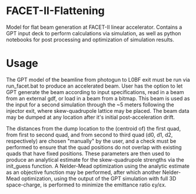 # FACET-II-Flattening
Model for flat beam generation at FACET-II linear accelerator. Contains a GPT input deck to perform calculations via simulation, as well as python notebooks for post processing and
optimization of simulation results. 

# Usage
The GPT model of the beamline from photogun to L0BF exit must be run via run_facet.bat to produce an accelerated beam. User has the option to let GPT generate the beam according to input specifications, read in a beam from an external gdf, or load in a beam from a bitmap. This beam is used as the input for a second simulation through the ~5 meters following the injector exit, where skew-quadrupole lattice may be placed. The beam data may be dumped at any location after it's initial post-acceleration drift. 

The distances from the dump location to the (centroid of) the first quad, from first to second quad, and from second to third quad (d0, d1, d2, respectively) are chosen "manually" by the user, and a check must be performed to ensure that the quad positions do not overlap with existing quads that have fixed positions. These parameters are then used to produce an analytical estimate for the skew-quadrupole strengths via the init_guess function. A Nelder-Mead optimization using the analytic estimate as an objective function may be performed, after which another Nelder-Mead optimization, using the output of the GPT simulation with full 3D space-charge, is performed to minimize the emittance ratio εy/εx.
